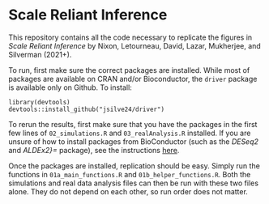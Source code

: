 # Scale Reliant Inference

This repository contains all the code necessary to replicate the figures in *Scale Reliant Inference* by Nixon, Letourneau, David, Lazar, Mukherjee, and Silverman (2021+).

To run, first make sure the correct packages are installed. While most of packages are available on CRAN and/or Bioconductor, the `driver` package is available only on Github. To install:

```{r}
library(devtools)
devtools::install_github("jsilve24/driver")
```

To rerun the results, first make sure that you have the packages in the first few lines of  `02_simulations.R` and `03_realAnalysis.R` installed. If you are unsure of how to install packages from BioConductor (such as the *DESeq2* and *ALDEx2}=* package), see the instructions [here](https://www.bioconductor.org/install/).

Once the packages are installed, replication should be easy. Simply run the functions in `01a_main_functions.R` and `01b_helper_functions.R`. Both the simulations and real data analysis files can then be run with these two files alone. They do not depend on each other, so run order does not matter.

